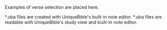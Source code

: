 Examples of verse selection are placed here.

*.uba files are created with UniqueBible's built-in note editor.
*.uba files are readable with UniqueBible's study view and built-in note editor.
